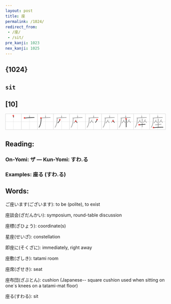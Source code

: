 ```yaml
---
layout: post
title: 座
permalink: /1024/
redirect_from:
 - /座/
 - /sit/
pre_kanji: 1023
nex_kanji: 1025
---
```


## {1024}

## `sit`

## [10]

<div class="stroke"><img src="../images/E5BAA7.png" /></div>

## Reading:

### On-Yomi: ザ &mdash; Kun-Yomi: すわ.る

### Examples: 座る (すわ.る)

## Words:

ご座います(ございます): to be (polite), to exist

座談会(ざだんかい): symposium, round-table discussion

座標(ざひょう): coordinate(s)

星座(せいざ): constellation

即座に(そくざに): immediately, right away

座敷(ざしき): tatami room

座席(ざせき): seat

座布団(ざぶとん): cushion (Japanese-- square cushion used when sitting on one´s knees on a tatami-mat floor)

座る(すわる): sit
